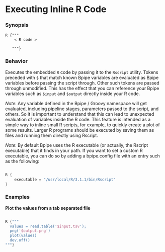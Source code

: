 # Executing Inline R Code


### Synopsis

    
    R {"""
        < R code >
    
       """}
    
### Behavior

Executes the embedded `R` code by passing it to the `Rscript` utility. Tokens preceded with `$` that match known Bpipe variables are evaluated as Bpipe variables before passing the script through. Other such tokens are passed through unmodified. This has the effect that you can reference your Bpipe variables such as `$input` and `$output` directly inside your R code.

*Note*: Any variable defined in the Bpipe / Groovy namespace will get evaluated, including pipeline stages, parameters passed to the script, and others. So it is important to understand that this can lead to unexpected evaluation of variables inside the R code. This feature is intended as a simple way to inline small R scripts, for example, to quickly create a plot of some results. Larger R programs should be executed by saving them as files and running them directly using Rscript.

*Note*: By default Bpipe uses the R executable (or actually, the Rscript executable) that it finds in your path. If you want to set a custom R executable, you can do so by adding a bpipe.config file with an entry such as the following:
```groovy 

R {
    executable = "/usr/local/R/3.1.1/bin/Rscript"
}
```

### Examples

**Plot the values from a tab separated file**
```groovy 

R {"""
  values = read.table('$input.tsv');
  png('$output.png')
  plot(values)
  dev.off()
"""}
```

